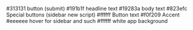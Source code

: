 #313131 button (submit)
#191b1f headline text
#19283a body text
#823efc Special buttons (sidebar new script)
#ffffff Button text
#f0f209 Accent 
#eeeeee hover for sidebar and such
#ffffff white app background
